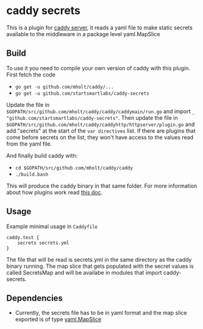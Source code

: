 # caddy secrets

This is a plugin for [caddy server](https://caddyserver.com/), it reads a yaml file to make static secrets available to the middleware in a package level yaml.MapSlice

## Build

To use it you need to compile your own version of caddy with this plugin. First fetch the code

- `go get -u github.com/mholt/caddy/...`
- `go get -u github.com/startsmartlabs/caddy-secrets`

Update the file in `$GOPATH/src/github.com/mholt/caddy/caddy/caddymain/run.go` and import `_ "github.com/startsmartlabs/caddy-secrets"`.
Then update the file in `$GOPATH/src/github.com/mholt/caddy/caddyhttp/httpserver/plugin.go` and add "secrets" at the start of the `var directives` list. If there are plugins that come before secrets on the list, they won't have access to the values read from the yaml file.

And finally build caddy with:

- `cd $GOPATH/src/github.com/mholt/caddy/caddy`
- `./build.bash`

This will produce the caddy binary in that same folder. For more information about how plugins work read [this doc](https://github.com/mholt/caddy/wiki/Writing-a-Plugin:-Directives). 

## Usage

Example minimal usage in `Caddyfile`

```
caddy.test {
    secrets secrets.yml
}
```

The file that will be read is secrets.yml in the same directory as the caddy binary running. The map slice that gets populated with the secret values is called SecretsMap and will be availabe in modules that import caddy-secrets.

## Dependencies

- Currently, the secrets file has to be in yaml format and the map slice exported is of type [yaml.MapSlice](https://godoc.org/gopkg.in/yaml.v2#MapSlice)
